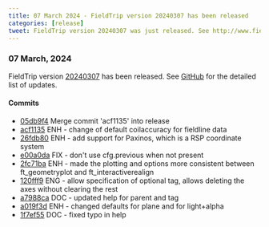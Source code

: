 ```yaml
---
title: 07 March 2024 - FieldTrip version 20240307 has been released
categories: [release]
tweet: FieldTrip version 20240307 was just released. See http://www.fieldtriptoolbox.org/#07-march-2024
---
```


### 07 March, 2024

FieldTrip version [20240307](http://github.com/fieldtrip/fieldtrip/releases/tag/20240307) has been released.
See [GitHub](https://github.com/fieldtrip/fieldtrip/compare/20240306...20240307) for the detailed list of updates.

#### Commits

- [05db9f4](http://github.com/fieldtrip/fieldtrip/commit/05db9f4) Merge commit 'acf1135' into release
- [acf1135](http://github.com/fieldtrip/fieldtrip/commit/acf1135) ENH - change of default coilaccuracy for fieldline data
- [26fdb80](http://github.com/fieldtrip/fieldtrip/commit/26fdb80) ENH - add support for Paxinos, which is a RSP coordinate system
- [e00a0da](http://github.com/fieldtrip/fieldtrip/commit/e00a0da) FIX - don't use cfg.previous when not present
- [2fc71ba](http://github.com/fieldtrip/fieldtrip/commit/2fc71ba) ENH - made the plotting and options more consistent between ft_geometryplot and ft_interactiverealign
- [120fff9](http://github.com/fieldtrip/fieldtrip/commit/120fff9) ENG - allow specification of optional tag, allows deleting the axes without clearing the rest
- [a7988ca](http://github.com/fieldtrip/fieldtrip/commit/a7988ca) DOC - updated help for parent and tag
- [a019f3d](http://github.com/fieldtrip/fieldtrip/commit/a019f3d) ENH - changed defaults for plane and for light+alpha
- [1f7ef55](http://github.com/fieldtrip/fieldtrip/commit/1f7ef55) DOC - fixed typo in help

